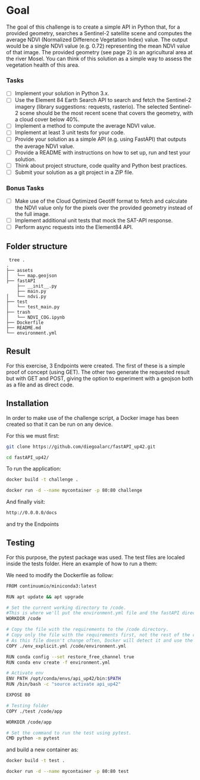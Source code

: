 # Goal

The goal of this challenge is to create a simple API in Python that, for a provided geometry, searches a Sentinel-2 satellite scene and computes the average NDVI (Normalized Difference Vegetation Index) value. The output would be a single NDVI value (e.g. 0.72) representing the mean NDVI value of that image. The provided geometry (see page 2) is an agricultural area at the river Mosel. You can think of this solution as a simple way to assess the vegetation health of this area.


### Tasks

 - [ ] Implement your solution in Python 3.x.
 - [ ] Use the Element 84 Earth Search API to search and fetch the Sentinel-2 imagery (library suggestions: requests, rasterio). The selected Sentinel-2 scene should be the most recent scene that covers the geometry, with a cloud cover below 40%.
 - [ ] Implement a method to compute the average NDVI value.
 - [ ] Implement at least 3 unit tests for your code. 
 - [ ] Provide your solution as a simple API (e.g. using FastAPI) that outputs the average NDVI value.
 - [ ] Provide a README with instructions on how to set up, run and test your solution.
 - [ ] Think about project structure, code quality and Python best practices.
 - [ ] Submit your solution as a git project in a ZIP file.

### Bonus Tasks

 - [ ] Make use of the Cloud Optimized Geotiff format to fetch and calculate the NDVI value only for the pixels over the provided geometry instead of the full image.
 - [ ] Implement additional unit tests that mock the SAT-API response.
 - [ ] Perform async requests into the Element84 API.

## Folder structure

``` text
 tree .
.
├── assets
│   └── map.geojson
├── fastAPI
    ├── __init__.py
    ├── main.py
│   └── ndvi.py
├── test
│   └── test_main.py
├── trash
│   └── NDVI_COG.ipynb
├── Dockerfile
├── README.md
└── environment.yml
```

## Result

For this exercise, 3 Endpoints were created.
The first of these is a simple proof of concept (using GET).
The other two generate the requested result but with GET and POST, giving the option to experiment with a geojson both as a file and as direct code.


## Installation

In order to make use of the challenge script, a Docker image has been created so that it can be run on any device.

For this we must first:

```bash
git clone https://github.com/diegoalarc/fastAPI_up42.git

cd fastAPI_up42/
```

To run the application:

```bash
docker build -t challenge .

docker run -d --name mycontainer -p 80:80 challenge
```

And finally visit:

```bash
http://0.0.0.0/docs
```
and try the Endpoints

## Testing

For this purpose, the pytest package was used. The test files are localed inside the tests folder. Here an example of how to run a them:

We need to modify the Dockerfile as follow:

```bash
FROM continuumio/miniconda3:latest

RUN apt update && apt upgrade

# Set the current working directory to /code.
#This is where we'll put the environment.yml file and the fastAPI directory.
WORKDIR /code

# Copy the file with the requirements to the /code directory.
# Copy only the file with the requirements first, not the rest of the code.
# As this file doesn't change often, Docker will detect it and use the cache for this step, enabling the cache for the next step too.
COPY ./env_explicit.yml /code/environment.yml

RUN conda config --set restore_free_channel true
RUN conda env create -f environment.yml

# Activate env
ENV PATH /opt/conda/envs/api_up42/bin:$PATH
RUN /bin/bash -c "source activate api_up42"

EXPOSE 80

# Testing folder
COPY ./test /code/app

WORKDIR /code/app

# Set the command to run the test using pytest.
CMD python -m pytest
```
and build a new container as:

```bash
docker build -t test .

docker run -d --name mycontainer -p 80:80 test
```
